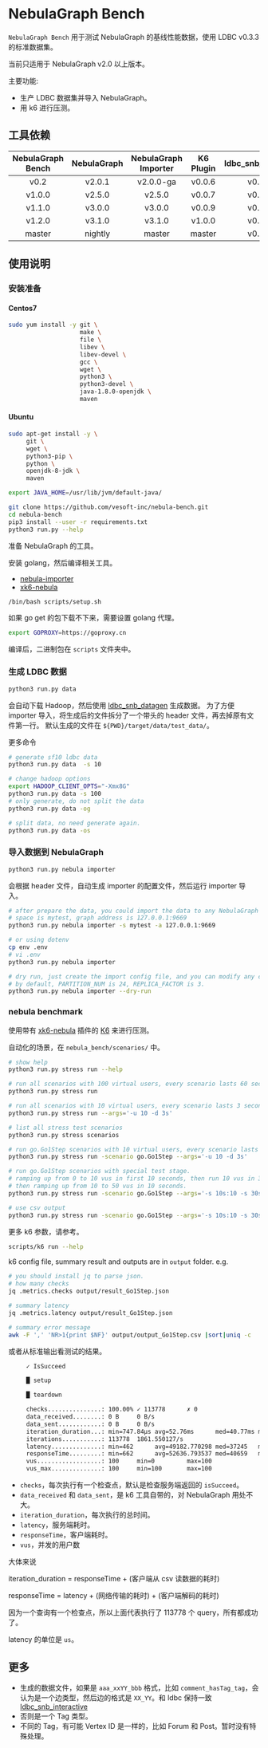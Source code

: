 # NebulaGraph Bench

`NebulaGraph Bench` 用于测试 NebulaGraph 的基线性能数据，使用 LDBC v0.3.3 的标准数据集。

当前只适用于 NebulaGraph v2.0 以上版本。

主要功能:

* 生产 LDBC 数据集并导入 NebulaGraph。
* 用 k6 进行压测。

## 工具依赖

|   NebulaGraph Bench    |     NebulaGraph     | NebulaGraph Importer |   K6 Plugin  |   ldbc_snb_datagen  |   NebulaGraph go    |
|:-----------------:|:-------------:|:---------------:|:------------:|:-------------------:|:--------------:|
|       v0.2        |    v2.0.1     |     v2.0.0-ga   |    v0.0.6    |       v0.3.3        |     v2.0.0-ga  |
|       v1.0.0      |    v2.5.0     |     v2.5.0      |    v0.0.7    |       v0.3.3        |     v2.5.0     |
|       v1.1.0      |    v3.0.0     |     v3.0.0      |    v0.0.9    |       v0.3.3        |     v3.0.0     |
|       v1.2.0      |    v3.1.0     |     v3.1.0      |    v1.0.0    |       v0.3.3        |     NONE       |
|       master      |    nightly    |     master      |    master    |       v0.3.3        |     NONE       |

## 使用说明

### 安装准备

#### Centos7

```bash
sudo yum install -y git \
                    make \
                    file \
                    libev \
                    libev-devel \
                    gcc \
                    wget \
                    python3 \
                    python3-devel \
                    java-1.8.0-openjdk \
                    maven 


```

#### Ubuntu

```bash
sudo apt-get install -y \
     git \
     wget \
     python3-pip \
     python \
     openjdk-8-jdk \
     maven 

export JAVA_HOME=/usr/lib/jvm/default-java/
```

```bash
git clone https://github.com/vesoft-inc/nebula-bench.git 
cd nebula-bench
pip3 install --user -r requirements.txt
python3 run.py --help
```

准备 NebulaGraph 的工具。

安装 golang，然后编译相关工具。

* [nebula-importer](https://github.com/vesoft-inc/nebula-importer)
* [xk6-nebula](https://github.com/vesoft-inc/k6-plugin)

```bash
/bin/bash scripts/setup.sh
```

如果 go get 的包下载不下来，需要设置 golang 代理。

```bash
export GOPROXY=https://goproxy.cn
```

编译后，二进制包在 `scripts` 文件夹中。

### 生成 LDBC 数据

```bash
python3 run.py data 
```

会自动下载 Hadoop，然后使用 [ldbc_snb_datagen](https://github.com/ldbc/ldbc_snb_datagen_spark) 生成数据。
为了方便 importer 导入，将生成后的文件拆分了一个带头的 header 文件，再去掉原有文件第一行。
默认生成的文件在 `${PWD}/target/data/test_data/`。

更多命令

```bash
# generate sf10 ldbc data
python3 run.py data  -s 10

# change hadoop options
export HADOOP_CLIENT_OPTS="-Xmx8G"
python3 run.py data -s 100
# only generate, do not split the data
python3 run.py data -og

# split data, no need generate again.
python3 run.py data -os
```

### 导入数据到 NebulaGraph

```bash
python3 run.py nebula importer
```

会根据 header 文件，自动生成 importer 的配置文件，然后运行 importer 导入。

```bash
# after prepare the data, you could import the data to any NebulaGraph as you want.
# space is mytest, graph address is 127.0.0.1:9669
python3 run.py nebula importer -s mytest -a 127.0.0.1:9669

# or using dotenv
cp env .env
# vi .env
python3 run.py nebula importer

# dry run, just create the import config file, and you can modify any configuration。
# by default, PARTITION_NUM is 24, REPLICA_FACTOR is 3.
python3 run.py nebula importer --dry-run
```

### nebula benchmark

使用带有 [xk6-nebula](https://github.com/HarrisChu/xk6-nebula) 插件的 [K6](https://github.com/k6io/k6) 来进行压测。

自动化的场景，在 `nebula_bench/scenarios/` 中。

```bash
# show help
python3 run.py stress run --help

# run all scenarios with 100 virtual users, every scenario lasts 60 seconds.
python3 run.py stress run 

# run all scenarios with 10 virtual users, every scenario lasts 3 seconds.
python3 run.py stress run --args='-u 10 -d 3s'

# list all stress test scenarios
python3 run.py stress scenarios

# run go.Go1Step scenarios with 10 virtual users, every scenario lasts 3 seconds.
python3 run.py stress run -scenario go.Go1Step --args='-u 10 -d 3s'

# run go.Go1Step scenarios with special test stage.
# ramping up from 0 to 10 vus in first 10 seconds, then run 10 vus in 30 seconds, 
# then ramping up from 10 to 50 vus in 10 seconds.
python3 run.py stress run -scenario go.Go1Step --args='-s 10s:10 -s 30s:10 -s 10s:50'

# use csv output
python3 run.py stress run -scenario go.Go1Step --args='-s 10s:10 -s 30s:10 -s 10s:50 -o csv=test.csv'
```

更多 k6 参数，请参考。

```bash
scripts/k6 run --help
```

k6 config file, summary result and outputs are in `output` folder. e.g.

```bash
# you should install jq to parse json.
# how many checks
jq .metrics.checks output/result_Go1Step.json

# summary latency
jq .metrics.latency output/result_Go1Step.json

# summary error message 
awk -F ',' 'NR>1{print $NF}' output/output_Go1Step.csv |sort|uniq -c
```

或者从标准输出看测试的结果。

```bash
     ✓ IsSucceed

     █ setup

     █ teardown

     checks...............: 100.00% ✓ 113778      ✗ 0
     data_received........: 0 B     0 B/s
     data_sent............: 0 B     0 B/s
     iteration_duration...: min=747.84µs avg=52.76ms      med=40.77ms max=1.17s   p(90)=98.68ms p(95)=147.15ms  p(99)=263.03ms
     iterations...........: 113778  1861.550127/s
     latency..............: min=462      avg=49182.770298 med=37245   max=1160358 p(90)=93377   p(95)=142304.15 p(99)=258465.89
     responseTime.........: min=662      avg=52636.793537 med=40659   max=1177651 p(90)=98556.5 p(95)=147036.15 p(99)=262869.63
     vus..................: 100     min=0         max=100
     vus_max..............: 100     min=100       max=100
```

* `checks`，每次执行有一个检查点，默认是检查服务端返回的 `isSucceed`。
* `data_received` 和 `data_sent`，是 k6 工具自带的，对 NebulaGraph 用处不大。
* `iteration_duration`，每次执行的总时间。
* `latency`，服务端耗时。
* `responseTime`，客户端耗时。
* `vus`，并发的用户数

大体来说

iteration_duration = responseTime + (客户端从 csv 读数据的耗时)

responseTime = latency + (网络传输的耗时) + (客户端解码的耗时)

因为一个查询有一个检查点，所以上面代表执行了 113778 个 query，所有都成功了。

latency 的单位是 `us`。

## 更多

* 生成的数据文件，如果是 `aaa_xxYY_bbb` 格式，比如 `comment_hasTag_tag`，会认为是一个边类型，然后边的格式是 `XX_YY`。和 ldbc 保持一致 [ldbc_snb_interactive](https://github.com/ldbc/ldbc_snb_interactive/blob/main/cypher/queries/interactive-complex-1.cypher)
* 否则是一个 Tag 类型。
* 不同的 Tag，有可能 Vertex ID 是一样的，比如 Forum 和 Post。暂时没有特殊处理。
